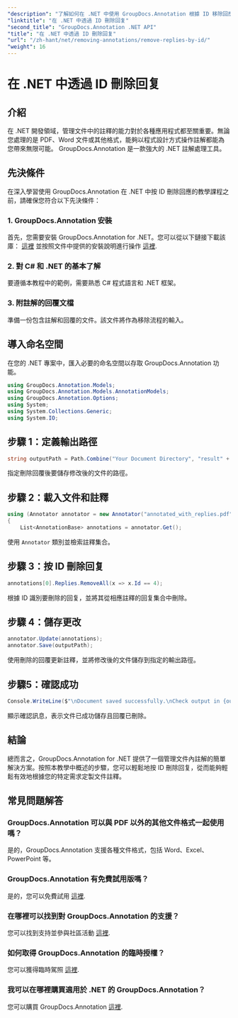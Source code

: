 ```yaml
---
"description": "了解如何在 .NET 中使用 GroupDocs.Annotation 根據 ID 移除回應。按照我們的分步教程，有效率地管理文件註解。"
"linktitle": "在 .NET 中透過 ID 刪除回复"
"second_title": "GroupDocs.Annotation .NET API"
"title": "在 .NET 中透過 ID 刪除回复"
"url": "/zh-hant/net/removing-annotations/remove-replies-by-id/"
"weight": 16
---
```


# 在 .NET 中透過 ID 刪除回复

## 介紹
在 .NET 開發領域，管理文件中的註釋的能力對於各種應用程式都至關重要。無論您處理的是 PDF、Word 文件或其他格式，能夠以程式設計方式操作註解都能為您帶來無限可能。 GroupDocs.Annotation 是一款強大的 .NET 註解處理工具。
## 先決條件
在深入學習使用 GroupDocs.Annotation 在 .NET 中按 ID 刪除回應的教學課程之前，請確保您符合以下先決條件：
### 1. GroupDocs.Annotation 安裝
首先，您需要安裝 GroupDocs.Annotation for .NET。您可以從以下鏈接下載該庫： [這裡](https://releases.groupdocs.com/annotation/net/) 並按照文件中提供的安裝說明進行操作 [這裡](https://tutorials。groupdocs.com/annotation/net/).
### 2. 對 C# 和 .NET 的基本了解
要遵循本教程中的範例，需要熟悉 C# 程式語言和 .NET 框架。
### 3. 附註解的回覆文檔
準備一份包含註解和回覆的文件。該文件將作為移除流程的輸入。

## 導入命名空間
在您的 .NET 專案中，匯入必要的命名空間以存取 GroupDocs.Annotation 功能。
```csharp
using GroupDocs.Annotation.Models;
using GroupDocs.Annotation.Models.AnnotationModels;
using GroupDocs.Annotation.Options;
using System;
using System.Collections.Generic;
using System.IO;
```
## 步驟 1：定義輸出路徑
```csharp
string outputPath = Path.Combine("Your Document Directory", "result" + Path.GetExtension("input.pdf"));
```
指定刪除回覆後要儲存修改後的文件的路徑。
## 步驟 2：載入文件和註釋
```csharp
using (Annotator annotator = new Annotator("annotated_with_replies.pdf"))
{
    List<AnnotationBase> annotations = annotator.Get();
```
使用 `Annotator` 類別並檢索註釋集合。
## 步驟 3：按 ID 刪除回复
```csharp
annotations[0].Replies.RemoveAll(x => x.Id == 4);
```
根據 ID 識別要刪除的回复，並將其從相應註釋的回复集合中刪除。
## 步驟 4：儲存更改
```csharp
annotator.Update(annotations);
annotator.Save(outputPath);
```
使用刪除的回覆更新註釋，並將修改後的文件儲存到指定的輸出路徑。
## 步驟5：確認成功
```csharp
Console.WriteLine($"\nDocument saved successfully.\nCheck output in {outputPath}.");
```
顯示確認訊息，表示文件已成功儲存且回覆已刪除。

## 結論
總而言之，GroupDocs.Annotation for .NET 提供了一個管理文件內註解的簡單解決方案。按照本教學中概述的步驟，您可以輕鬆地按 ID 刪除回复，從而能夠輕鬆有效地根據您的特定需求定製文件註釋。
## 常見問題解答
### GroupDocs.Annotation 可以與 PDF 以外的其他文件格式一起使用嗎？
是的，GroupDocs.Annotation 支援各種文件格式，包括 Word、Excel、PowerPoint 等。
### GroupDocs.Annotation 有免費試用版嗎？
是的，您可以免費試用 [這裡](https://releases。groupdocs.com/).
### 在哪裡可以找到對 GroupDocs.Annotation 的支援？
您可以找到支持並參與社區活動 [這裡](https://forum。groupdocs.com/c/annotation/10).
### 如何取得 GroupDocs.Annotation 的臨時授權？
您可以獲得臨時駕照 [這裡](https://purchase。groupdocs.com/temporary-license/).
### 我可以在哪裡購買適用於 .NET 的 GroupDocs.Annotation？
您可以購買 GroupDocs.Annotation [這裡](https://purchase。groupdocs.com/buy).